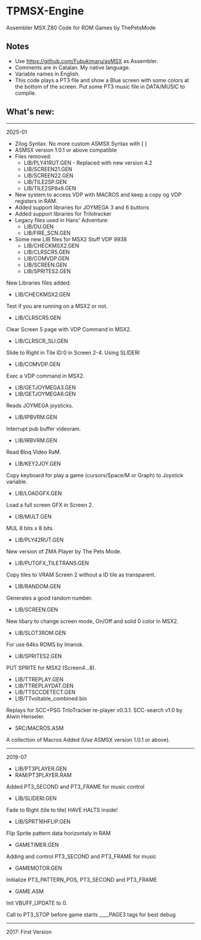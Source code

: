 # TPMSX-Engine
Assembler MSX Z80 Code for ROM Games by ThePetsMode

## Notes
- Use https://github.com/Fubukimaru/asMSX as Assembler.
- Comments are in Catalan. My native language.
- Variable names in English.
- This code plays a PT3 file and show a Blue screen with some colors at the bottom of the screen. Put some PT3 music file in DATA/MUSIC to compile.

What's new:
---

---

2025-01

- Zilog Syntax. No more custom ASMSX Syntax with [ ]
- ASMSX version 1.0.1 or above compatible
- Files removed:
  - LIB/PLY41RUT.GEN - Replaced with new version 4.2
  - LIB/SCREEN21.GEN
  - LIB/SCREEN22.GEN
  - LIB/TILE2SP.GEN
  - LIB/TILE2SP8x8.GEN
- New system to access VDP with MACROS and keep a copy og VDP registers in RAM.
- Added support libraries for JOYMEGA 3 and 6 buttons
- Added support libraries for Trilotracker
- Legacy files used in Hans' Adventure:
  - LIB/DU.GEN
  - LIB/FIRE_SCN.GEN
- Some new LIB files for MSX2 Stuff VDP 9938
  - LIB/CHECKMSX2.GEN
  - LIB/CLRSCR5.GEN
  - LIB/COMVDP.GEN
  - LIB/SCREEN.GEN
  - LIB/SPRITES2.GEN

New Libraries files added:

* LIB/CHECKMSX2.GEN

Test if you are running on a MSX2 or not.

* LIB/CLRSCR5.GEN

Clear Screen 5 page with VDP Command in MSX2.

* LIB/CLRSCR_SLI.GEN

Slide to Right in Tile ID:0 in Screen 2-4. Using SLIDERI

* LIB/COMVDP.GEN

Exec a VDP command in MSX2.

* LIB/GETJOYMEGA3.GEN
* LIB/GETJOYMEGA6.GEN

Reads JOYMEGA joysticks.

* LIB/IPBVRM.GEN

Interrupt pub buffer videoram.

* LIB/IRBVRM.GEN

Read Bloq Video RaM.

* LIB/KEY2JOY.GEN

Copy keyboard for play a game (cursors/Space/M or Graph) to Joystick variable.

* LIB/LOADGFX.GEN

Load a full screen GFX in Screen 2.

* LIB/MULT.GEN

MUL 8 bits x 8 bits.

* LIB/PLY42RUT.GEN

New version of ZMA Player by The Pets Mode.

* LIB/PUTGFX_TILETRANS.GEN

Copy tiles to VRAM Screen 2 without a ID tile as transparent.

* LIB/RANDOM.GEN

Generates a good random number.

* LIB/SCREEN.GEN

New libary to change screen mode, On/Off and solid 0 color in MSX2.

* LIB/SLOT3ROM.GEN

For use 64ks ROMS by Imanok.

* LIB/SPRITES2.GEN

PUT SPRITE for MSX2 (Screen4...8).

* LIB/TTREPLAY.GEN
* LIB/TTREPLAYDAT.GEN
* LIB/TTSCCDETECT.GEN
* LIB/TTvoltable_combined.bin

Replays for SCC+PSG TriloTracker re-player v0.3.1.
SCC-search v1.0 by Alwin Henseler.

* SRC/MACROS.ASM

A collection of Macros Added (Use ASMSX version 1.0.1 or above).

---

2019-07

* LIB/PT3PLAYER.GEN
* RAM/PT3PLAYER.RAM

Added PT3_SECOND and PT3_FRAME for music control

* LIB/SLIDERI.GEN

Fade to Right (tile to tile) HAVE HALTS inside!

* LIB/SPRT16HFLIP.GEN

Flip Sprite pattern data horizontaly in RAM

* GAMETIMER.GEN

Adding and control PT3_SECOND and PT3_FRAME for music

* GAMEMOTOR.GEN

Initialize PT3_PATTERN_POS, PT3_SECOND and PT3_FRAME

* GAME.ASM

Init VBUFF_UPDATE to 0.

Call to PT3_STOP before game starts
____PAGE3 tags for best debug

---

2017:
First Version
